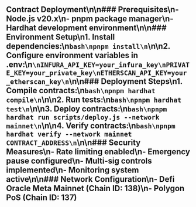 ## Contract Deployment\n\n### Prerequisites\n- Node.js v20.x\n- pnpm package manager\n- Hardhat development environment\n\n### Environment Setup\n1. Install dependencies:\n```bash\npnpm install\n```\n\n2. Configure environment variables in .env:\n```\nINFURA_API_KEY=your_infura_key\nPRIVATE_KEY=your_private_key\nETHERSCAN_API_KEY=your_etherscan_key\n```\n\n### Deployment Steps\n1. Compile contracts:\n```bash\npnpm hardhat compile\n```\n\n2. Run tests:\n```bash\npnpm hardhat test\n```\n\n3. Deploy contracts:\n```bash\npnpm hardhat run scripts/deploy.js --network mainnet\n```\n\n4. Verify contracts:\n```bash\npnpm hardhat verify --network mainnet CONTRACT_ADDRESS\n```\n\n### Security Measures\n- Rate limiting enabled\n- Emergency pause configured\n- Multi-sig controls implemented\n- Monitoring system active\n\n### Network Configuration\n- Defi Oracle Meta Mainnet (Chain ID: 138)\n- Polygon PoS (Chain ID: 137)
